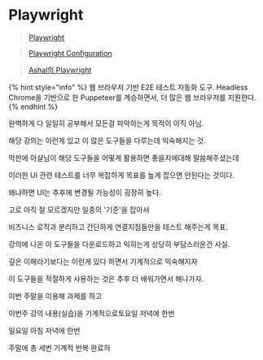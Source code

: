 # Playwright

> [Playwright](https://playwright.dev/)

> [Playwright Configuration](https://playwright.dev/docs/test-configuration)

> [Ashal의 Playwright](https://github.com/ahastudio/til/blob/main/test/playwright.md)

{% hint style="info" %}
&#x20;웹 브라우저 기반 E2E 테스트 자동화 도구. Headless Chrome을 기반으로 한 Puppeteer를 계승하면서, 더 많은 웹 브라우저를 지원한다.
{% endhint %}



완벽하게 다 일일히 공부해서 모든걸 파악하는게 목적이 아직 아님.

해당 강의는 이런게 있고 이 많은 도구들을 다루는데 익숙해지는 것.



막판에 아샬님이 해당 도구들을 어떻게 활용하면 좋을지에대해 말씀해주셨는데

이러한 UI 관련 테스트를 너무 복잡하게 목표를 높게 잡으면 안된다는 것이다.



왜냐하면 UI는 추후에 변경될 가능성이 굉장히 높다.

고로 아직 잘 모르겠지만 일종의 '기준'을 잡아서

비즈니스 로직과 분리하고 간단하게 연결지점들만을 테스트 해주는게 목표.



강의에 나온 이 도구들을 다운로드하고 익히는게 상당히 부담스러운건 사실.

깊은 이해라기보다는 이런게 있다 하면서 기계적으로 익숙해지자



이 도구들을 적절하게 사용하는 것은 추후 더 배워가면서 해나가자.

이번 주말을 이용해 과제를 하고&#x20;



이번주 강의 내용(실습)을 기계적으로토요일 저녁에 한번

일요일 아침 저녁에 한번&#x20;



주말에 총 세번 기계적 반복 완료하
